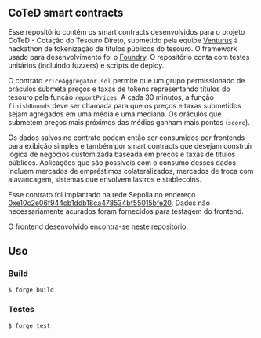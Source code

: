 ## CoTeD smart contracts

Esse repositório contém os smart contracts desenvolvidos para o projeto CoTeD - Cotação do Tesouro Direto, submetido pela equipe [Venturus](https://github.com/venturusbr) à hackathon de tokenização de títulos públicos do tesouro. O framework usado para desenvolvimento foi o [Foundry](https://book.getfoundry.sh/). O repositório conta com testes unitários (incluindo fuzzers) e scripts de deploy.

O contrato `PriceAggregator.sol` permite que um grupo permissionado de oráculos submeta preços e taxas de tokens representando títulos do tesouro pela função `reportPrices`. A cada 30 minutos, a função `finishRounds` deve ser chamada para que os preços e taxas submetidos sejam agregados em uma média e uma mediana. Os oráculos que submetem preços mais próximos das médias ganham mais pontos (`score`).

Os dados salvos no contrato podem então ser consumidos por frontends para exibição simples e também por smart contracts que desejam construir lógica de negócios customizada baseada em preços e taxas de títulos públicos. Aplicações que são possíveis com o consumo desses dados incluem mercados de empréstimos colateralizados, mercados de troca com alavancagem, sistemas que envolvem lastros e stablecoins.

Esse contrato foi implantado na rede Sepolia no endereço [0xe10c2e06f944cb1ddb18ca478534bf55015bfe20](https://sepolia.etherscan.io/address/0xe10c2e06f944cb1ddb18ca478534bf55015bfe20). Dados não necessariamente acurados foram fornecidos para testagem do frontend.

O frontend desenvolvido encontra-se [neste](https://github.com/izcoser/drex-oracle-frontend) repositório.

## Uso

### Build

```shell
$ forge build
```

### Testes

```shell
$ forge test
```
